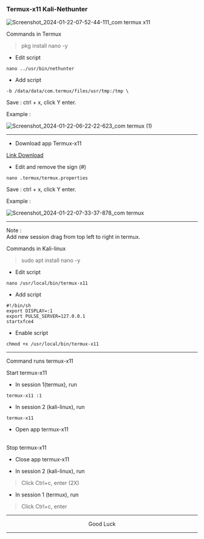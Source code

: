 ### Termux-x11 Kali-Nethunter
![Screenshot_2024-01-22-07-52-44-111_com termux x11](https://github.com/wahasa/Kali-Nethunter/assets/69626847/09d2bb8c-395a-447e-b80e-853d5cdfc696)

Commands in Termux
> pkg install nano -y

* Edit script
```
nano ../usr/bin/nethunter
```

* Add script
```
-b /data/data/com.termux/files/usr/tmp:/tmp \
```
Save : ctrl + x, click Y enter.

Example :

![Screenshot_2024-01-22-06-22-22-623_com termux (1)](https://github.com/wahasa/Kali-Nethunter/assets/69626847/df77f931-29b4-460f-8eb9-6cc7b262e502)

---
* Download app Termux-x11

[Link Download](https://github.com/termux/termux-x11/releases)

* Edit and remove the sign (#)
```
nano .termux/termux.properties
```

Save : ctrl + x, click Y enter.

Example :

![Screenshot_2024-01-22-07-33-37-878_com termux](https://github.com/wahasa/Kali-Nethunter/assets/69626847/4dc5b01f-ea37-4b86-80c4-e8709734ea73)

---
Note :</br>
Add new session drag from top left to right in termux.

Commands in Kali-linux
> sudo apt install nano -y

* Edit script
```
nano /usr/local/bin/termux-x11
```

* Add script
```
#!/bin/sh
export DISPLAY=:1
export PULSE_SERVER=127.0.0.1
startxfce4
```

* Enable script
```
chmod +x /usr/local/bin/termux-x11
```

---
Command runs termux-x11

Start termux-x11
* In session 1(termux), run
```
termux-x11 :1
```

* In session 2 (kali-linux), run
```
termux-x11
```
* Open app termux-x11

</br>
Stop termux-x11

* Close app termux-x11

* In session 2 (kali-linux), run
> Click Ctrl+c, enter (2X)

* In session 1 (termux), run
> Click Ctrl+c, enter

---
<p align="center">Good Luck</p>

---
